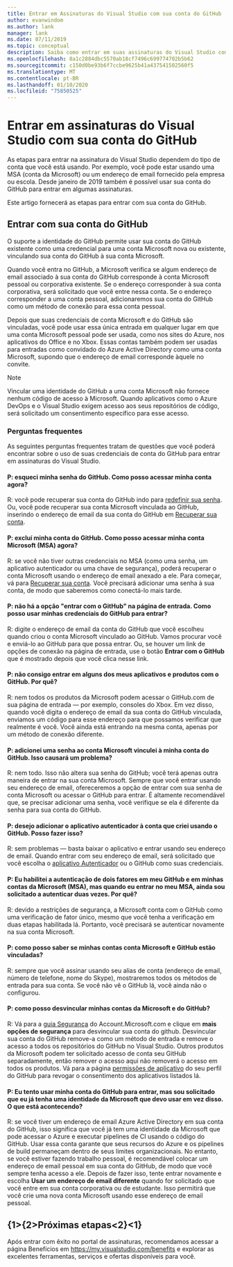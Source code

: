```yaml
---
title: Entrar em Assinaturas do Visual Studio com sua conta do GitHub | Microsoft Docs
author: evanwindom
ms.author: lank
manager: lank
ms.date: 07/11/2019
ms.topic: conceptual
description: Saiba como entrar em suas assinaturas do Visual Studio com sua conta do GitHub.
ms.openlocfilehash: 8a1c2884dbc5570ab18cf7496c699774702b5b62
ms.sourcegitcommit: c150d0be93b6f7ccbe9625b41a437541502560f5
ms.translationtype: MT
ms.contentlocale: pt-BR
ms.lasthandoff: 01/10/2020
ms.locfileid: "75850525"
---
```

# <a name="signing-in-to-visual-studio-subscriptions-with-your-github-account"></a>Entrar em assinaturas do Visual Studio com sua conta do GitHub 

As etapas para entrar na assinatura do Visual Studio dependem do tipo de conta que você está usando. Por exemplo, você pode estar usando uma MSA (conta da Microsoft) ou um endereço de email fornecido pela empresa ou escola. Desde janeiro de 2019 também é possível usar sua conta do GitHub para entrar em algumas assinaturas. 

Este artigo fornecerá as etapas para entrar com sua conta do GitHub.

## <a name="signing-in-with-your-github-account"></a>Entrar com sua conta do GitHub

O suporte a identidade do GitHub permite usar sua conta do GitHub existente como uma credencial para uma conta Microsoft nova ou existente, vinculando sua conta do GitHub à sua conta Microsoft. 

Quando você entra no GitHub, a Microsoft verifica se algum endereço de email associado à sua conta do GitHub corresponde à conta Microsoft pessoal ou corporativa existente. Se o endereço corresponder à sua conta corporativa, será solicitado que você entre nessa conta. Se o endereço corresponder a uma conta pessoal, adicionaremos sua conta do GitHub como um método de conexão para essa conta pessoal.

Depois que suas credenciais de conta Microsoft e do GitHub são vinculadas, você pode usar essa única entrada em qualquer lugar em que uma conta Microsoft pessoal pode ser usada, como nos sites do Azure, nos aplicativos do Office e no Xbox. Essas contas também podem ser usadas para entradas como convidado do Azure Active Directory como uma conta Microsoft, supondo que o endereço de email corresponde àquele no convite.

> [!NOTE]
> Vincular uma identidade do GitHub a uma conta Microsoft não fornece nenhum código de acesso à Microsoft. Quando aplicativos como o Azure DevOps e o Visual Studio exigem acesso aos seus repositórios de código, será solicitado um consentimento específico para esse acesso. 

### <a name="frequently-asked-questions"></a>Perguntas frequentes
As seguintes perguntas frequentes tratam de questões que você poderá encontrar sobre o uso de suas credenciais de conta do GitHub para entrar em assinaturas do Visual Studio.

#### <a name="q-i-forgot-my-github-password--how-can-i-access-my-account-now"></a>P: esqueci minha senha do GitHub.  Como posso acessar minha conta agora?
R: você pode recuperar sua conta do GitHub indo para [redefinir sua senha](https://github.com/password_reset). Ou, você pode recuperar sua conta Microsoft vinculada ao GitHub, inserindo o endereço de email da sua conta do GitHub em [Recuperar sua conta](https://account.live.com/password/reset).

#### <a name="q-i-deleted-my-github-account--how-can-i-access-my-microsoft-account-msa-now"></a>P: excluí minha conta do GitHub.  Como posso acessar minha conta Microsoft (MSA) agora?
R: se você não tiver outras credenciais no MSA (como uma senha, um aplicativo autenticador ou uma chave de segurança), poderá recuperar o conta Microsoft usando o endereço de email anexado a ele. Para começar, vá para [Recuperar sua conta](https://account.live.com/password/reset). Você precisará adicionar uma senha à sua conta, de modo que saberemos como conectá-lo mais tarde. 

#### <a name="q-theres-no-sign-in-with-github-option-on-the-sign-in-page--how-can-i-use-my-github-credentials-to-sign-in"></a>P: não há a opção "entrar com o GitHub" na página de entrada.  Como posso usar minhas credenciais do GitHub para entrar?
R: digite o endereço de email da conta do GitHub que você escolheu quando criou o conta Microsoft vinculado ao GitHub. Vamos procurar você e enviá-lo ao GitHub para que possa entrar. Ou, se houver um link de opções de conexão na página de entrada, use o botão **Entrar com o GitHub** que é mostrado depois que você clica nesse link. 

#### <a name="q-i-cant-sign-in-to-some-of-my-apps-and-products-with-github--why"></a>P: não consigo entrar em alguns dos meus aplicativos e produtos com o GitHub.  Por quê?
R: nem todos os produtos da Microsoft podem acessar o GitHub.com de sua página de entrada — por exemplo, consoles do Xbox. Em vez disso, quando você digita o endereço de email da sua conta do GitHub vinculada, enviamos um código para esse endereço para que possamos verificar que realmente é você. Você ainda está entrando na mesma conta, apenas por um método de conexão diferente. 

#### <a name="q--ive-added-a-password-to-the-microsoft-account-i-have-linked-to-my-github-account--will-that-cause-a-problem"></a>P: adicionei uma senha ao conta Microsoft vinculei à minha conta do GitHub.  Isso causará um problema?
R: nem todo. Isso não altera sua senha do GitHub; você terá apenas outra maneira de entrar na sua conta Microsoft. Sempre que você entrar usando seu endereço de email, ofereceremos a opção de entrar com sua senha de conta Microsoft ou acessar o GitHub para entrar. É altamente recomendável que, se precisar adicionar uma senha, você verifique se ela é diferente da senha para sua conta do GitHub.

#### <a name="q-i-want-to-add-the-authenticator-app-to-the-account-i-created-using-github--can-i-do-that"></a>P: desejo adicionar o aplicativo autenticador à conta que criei usando o GitHub.  Posso fazer isso?
R: sem problemas — basta baixar o aplicativo e entrar usando seu endereço de email. Quando entrar com seu endereço de email, será solicitado que você escolha o [aplicativo Autenticador](https://www.microsoft.com/account/authenticator#getapp) ou o GitHub como suas credenciais.

#### <a name="q-ive-enabled-two-factor-authentication-on-both-my-github-and-microsoft-accounts-msa-but-when-i-sign-in-to-my-msa-im-still-asked-to-authenticate-twice--why"></a>P: Eu habilitei a autenticação de dois fatores em meu GitHub e em minhas contas da Microsoft (MSA), mas quando eu entrar no meu MSA, ainda sou solicitado a autenticar duas vezes.  Por quê?
R: devido a restrições de segurança, a Microsoft conta com o GitHub como uma verificação de fator único, mesmo que você tenha a verificação em duas etapas habilitada lá. Portanto, você precisará se autenticar novamente na sua conta Microsoft. 

#### <a name="q--how-can-i-tell-if-my-microsoft-account-and-github-accounts-are-linked"></a>P: como posso saber se minhas contas conta Microsoft e GitHub estão vinculadas?
R: sempre que você assinar usando seu alias de conta (endereço de email, número de telefone, nome do Skype), mostraremos todos os métodos de entrada para sua conta. Se você não vê o GitHub lá, você ainda não o configurou.

#### <a name="q--how-can-i-unlink-my-microsoft-and-github-accounts"></a>P: como posso desvincular minhas contas da Microsoft e do GitHub? 
R: Vá para a [guia Segurança](https://account.microsoft.com/security) do Account.Microsoft.com e clique em **mais opções de segurança** para desvincular sua conta do github. Desvincular sua conta do GitHub remove-a como um método de entrada e remove o acesso a todos os repositórios do GitHub no Visual Studio. Outros produtos da Microsoft podem ter solicitado acesso de conta seu GitHub separadamente, então remover o acesso aqui não removerá o acesso em todos os produtos. Vá para a página [permissões de aplicativo](https://github.com/settings/applications) do seu perfil do GitHub para revogar o consentimento dos aplicativos listados lá.

#### <a name="q--i-try-to-use-my-github-account-to-sign-in-but-im-prompted-that-i-already-have-a-microsoft-identity-that-i-should-use-instead--whats-happening"></a>P: Eu tento usar minha conta do GitHub para entrar, mas sou solicitado que eu já tenha uma identidade da Microsoft que devo usar em vez disso.  O que está acontecendo?
R: se você tiver um endereço de email Azure Active Directory em sua conta do GitHub, isso significa que você já tem uma identidade da Microsoft que pode acessar o Azure e executar pipelines de CI usando o código do GitHub. Usar essa conta garante que seus recursos do Azure e os pipelines de build permaneçam dentro de seus limites organizacionais. No entanto, se você estiver fazendo trabalho pessoal, é recomendável colocar um endereço de email pessoal em sua conta do GitHub, de modo que você sempre tenha acesso a ele. Depois de fazer isso, tente entrar novamente e escolha **Usar um endereço de email diferente** quando for solicitado que você entre em sua conta corporativa ou de estudante. Isso permitirá que você crie uma nova conta Microsoft usando esse endereço de email pessoal.

## <a name="next-steps"></a>{1&gt;{2&gt;Próximas etapas&lt;2}&lt;1}
Após entrar com êxito no portal de assinaturas, recomendamos acessar a página Benefícios em https://my.visualstudio.com/benefits e explorar as excelentes ferramentas, serviços e ofertas disponíveis para você.  
